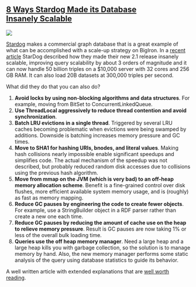 ## [8 Ways Stardog Made its Database Insanely Scalable](/blog/2014/1/20/8-ways-stardog-made-its-database-insanely-scalable.html)

    

    

![](http://farm8.staticflickr.com/7422/11955152784_753d953b65_m.jpg)

[Stardog](http://stardog.com/) makes a commercial graph database that is a great example of what can be accomplished with a scale-up strategy on BigIron. In a [recent article](http://weblog.clarkparsia.com/2014/01/10/scalability-improvements-in-stardog-21) StarDog described how they made their new 2.1 release insanely scalable, improving query scalability by about 3 orders of magnitude and it can now handle 50 billion triples on a $10,000 server with 32 cores and 256 GB RAM. It can also load 20B datasets at 300,000 triples per second. 

What did they do that you can also do?

1.  **Avoid locks by using non-blocking algorithms and data structures**. For example, moving from BitSet to ConcurrentLinkedQueue.
2.  **Use ThreadLocal aggressively to reduce thread contention and avoid synchronization**.
3.  **Batch LRU evictions in a single thread**. Triggered by several LRU caches becoming problematic when evictions were being swamped by additions. Downside is batching increases memory pressure and GC times.
4.  **Move to SHA1 for hashing URIs, bnodes, and literal values**. Making hash collisions nearly impossible enable significant speedups and simplifies code. The actual mechanism of the speedup was not described, but probably reduced random disk accesses due to collisions using the previous hash algorithm.
5.  **Move from mmap on the JVM (which is very bad) to an off-heap memory allocation scheme**. Benefit is a fine-grained control over disk flushes, more efficient available system memory usage, and is (roughly) as fast as memory mapping.
6.  **Reduce GC pauses by engineering the code to create fewer objects**. For example, use a StringBuilder object in a RDF parser rather than create a new one each time. 
7.  **Reduce GC pauses by reducing the amount of cache use on the heap to relieve memory pressure**. Result is GC pauses are now taking 1% or less of the overall bulk loading time.
8.  **Queries use the off heap memory manager**. Need a large heap and a large heap kills you with garbage collection, so the solution is to manage memory by hand. Also, the new memory manager performs some static analysis of the query using database statistics to guide its behavior.

A well written article with extended explanations that are [well worth reading](http://weblog.clarkparsia.com/2014/01/10/scalability-improvements-in-stardog-21). 

    